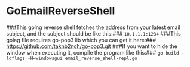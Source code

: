 # GoEmailReverseShell
###This golng reverse shell fetches the address from your latest email subject, and the subject should be like this:###
`10.1.1.1:1234`
###This golag file requires go-pop3 lib which you can get it here:###
https://github.com/taknb2nch/go-pop3.git
###If you want to hide the window when executing it, compile the program like this:###
```go build -ldflags -H=windowsgui email_reverse_shell-repl.go```
